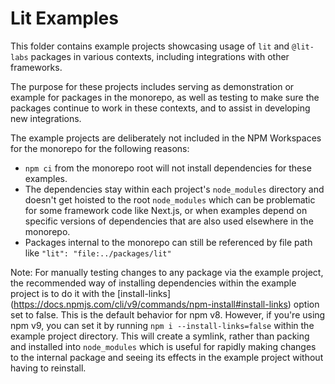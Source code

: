 # Lit Examples

This folder contains example projects showcasing usage of `lit` and `@lit-labs`
packages in various contexts, including integrations with other frameworks.

The purpose for these projects includes serving as demonstration or example for
packages in the monorepo, as well as testing to make sure the packages continue
to work in these contexts, and to assist in developing new integrations.

The example projects are deliberately not included in the NPM Workspaces for the
monorepo for the following reasons:

- `npm ci` from the monorepo root will not install dependencies for these
  examples.
- The dependencies stay within each project's `node_modules` directory and
  doesn't get hoisted to the root `node_modules` which can be problematic for
  some framework code like Next.js, or when examples depend on specific versions
  of dependencies that are also used elsewhere in the monorepo.
- Packages internal to the monorepo can still be referenced by file path like
  `"lit": "file:../packages/lit"`

Note: For manually testing changes to any package via the example project, the
recommended way of installing dependencies within the example project is to do
it with the [install-links]
(https://docs.npmjs.com/cli/v9/commands/npm-install#install-links) option set to
false. This is the default behavior for npm v8. However, if you're using npm v9,
you can set it by running `npm i --install-links=false` within the example
project directory. This will create a symlink, rather than packing and installed
into `node_modules` which is useful for rapidly making changes to the internal
package and seeing its effects in the example project without having to
reinstall.
